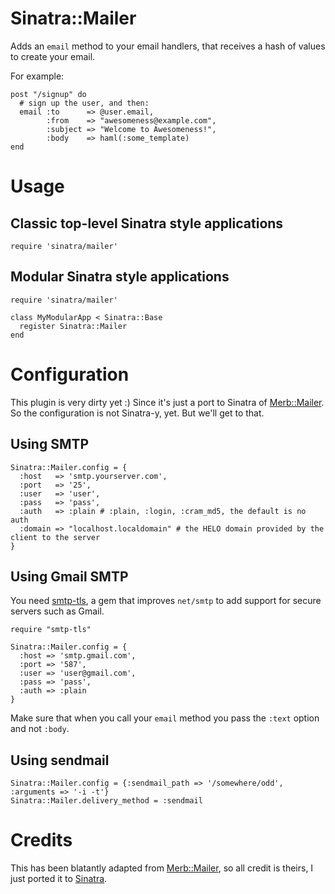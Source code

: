 Sinatra::Mailer
===============

Adds an `email` method to your email handlers, that receives a hash of values
to create your email.

For example:

    post "/signup" do
      # sign up the user, and then:
      email :to      => @user.email, 
            :from    => "awesomeness@example.com", 
            :subject => "Welcome to Awesomeness!",
            :body    => haml(:some_template)
    end

Usage
=====


Classic top-level Sinatra style applications
--------------------------------------------

	require 'sinatra/mailer'

Modular Sinatra style applications
--------------------------------------------

	require 'sinatra/mailer'

	class MyModularApp < Sinatra::Base
	  register Sinatra::Mailer
	end

Configuration
=============

This plugin is very dirty yet :) Since it's just a port to Sinatra of
[Merb::Mailer][merb-mailer]. So the configuration is not Sinatra-y, yet.
But we'll get to that. 

Using SMTP
----------

    Sinatra::Mailer.config = {
      :host   => 'smtp.yourserver.com',
      :port   => '25',
      :user   => 'user',
      :pass   => 'pass',
      :auth   => :plain # :plain, :login, :cram_md5, the default is no auth
      :domain => "localhost.localdomain" # the HELO domain provided by the client to the server
    }

Using Gmail SMTP
----------------

You need [smtp-tls][], a gem that improves `net/smtp` to add support for secure
servers such as Gmail.

    require "smtp-tls"
    
    Sinatra::Mailer.config = {
      :host => 'smtp.gmail.com',
      :port => '587',
      :user => 'user@gmail.com',
      :pass => 'pass',
      :auth => :plain
    }
    
Make sure that when you call your `email` method you pass the `:text` option 
and not `:body`.

Using sendmail
--------------

    Sinatra::Mailer.config = {:sendmail_path => '/somewhere/odd', :arguments => '-i -t'}
    Sinatra::Mailer.delivery_method = :sendmail

Credits
=======

This has been blatantly adapted from [Merb::Mailer][merb-mailer], so all credit
is theirs, I just ported it to [Sinatra][Sinatra].

[merb-mailer]: http://github.com/wycats/merb-more/tree/master/merb-mailer
[smtp-tls]: http://github.com/ambethia/smtp-tls/tree/master
[Sinatra]: http://sinatrarb.com
